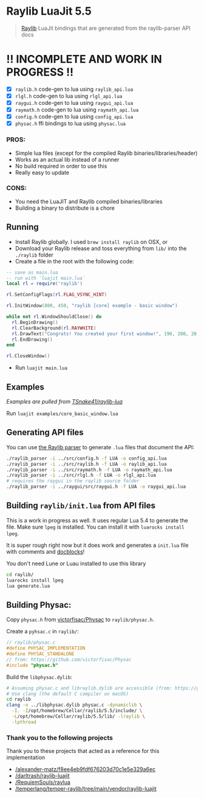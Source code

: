 Raylib LuaJit 5.5
=================

> [Raylib](https://www.raylib.com) LuaJit bindings that are generated from the raylib-parser API docs

# !! INCOMPLETE AND WORK IN PROGRESS !!

- [x] `raylib.h` code-gen to lua using `raylib_api.lua`
- [x] `rlgl.h` code-gen to lua using `rlgl_api.lua`
- [x] `raygui.h` code-gen to lua using `raygui_api.lua`
- [x] `raymath.h` code-gen to lua using `raymath_api.lua`
- [x] `config.h` code-gen to lua using `config_api.lua`
- [x] `physac.h` ffi bindings to lua using `physac.lua`

### PROS:

- Simple lua files (except for the compiled Raylib binaries/libraries/header)
- Works as an actual lib instead of a runner
- No build required in order to use this
- Really easy to update

### CONS:

- You need the LuaJIT and Raylib compiled binaries/libraries
- Building a binary to distribute is a chore

## Running

- Install Raylib globally. I used `brew install raylib` on OSX, or
- Download your Raylib release and toss everything from `lib/` into the `./raylib` folder
- Create a file in the root with the following code:

```lua
-- save as main.lua
-- run with `luajit main.lua`
local rl = require('raylib')

rl.SetConfigFlags(rl.FLAG_VSYNC_HINT)

rl.InitWindow(800, 450, "raylib [core] example - basic window")

while not rl.WindowShouldClose() do
  rl.BeginDrawing()
  rl.ClearBackground(rl.RAYWHITE)
  rl.DrawText("Congrats! You created your first window!", 190, 200, 20, rl.LIGHTGRAY)
  rl.EndDrawing()
end

rl.CloseWindow()

```

- Run `luajit main.lua`

## Examples

*Examples are pulled from [TSnake41/raylib-lua](https://github.com/TSnake41/raylib-lua/tree/master/examples)*

Run `luajit examples/core_basic_window.lua`

## Generating API files

You can use [the Raylib parser](https://github.com/raysan5/raylib/tree/master/parser) to generate `.lua` files that document the API:

```sh
./raylib_parser -i ../src/config.h -f LUA -o config_api.lua
./raylib_parser -i ../src/raylib.h -f LUA -o raylib_api.lua
./raylib_parser -i ../src/raymath.h -f LUA -o raymath_api.lua
./raylib_parser -i ../src/rlgl.h -f LUA -o rlgl_api.lua
# requires the raygui in the raylib source folder
./raylib_parser -i ../raygui/src/raygui.h -f LUA -o raygui_api.lua
```

## Building `raylib/init.lua` from API files

This is a work in progress as well. It uses regular Lua 5.4 to generate the file. Make sure `lpeg` is installed. You can install it with `luarocks install lpeg`.

It is super rough right now but it does work and generates a `init.lua` file with comments and [docblocks](https://stevedonovan.github.io/ldoc/manual/doc.md.html)!

You don't need Lune or Luau installed to use this library

```sh
cd raylib/
luarocks install lpeg
lua generate.lua
```

## Building Physac:

Copy `physac.h` from [victorfisac/Physac](https://github.com/victorfisac/Physac) to `raylib/physac.h`.

Create a `pyhsac.c` in `raylib/`:

```c
// raylib/physac.c
#define PHYSAC_IMPLEMENTATION
#define PHYSAC_STANDALONE
// from: https://github.com/victorfisac/Physac
#include "physac.h"
```

Build the `libphysac.dylib`:

```sh
# Assuming physac.c and libraylib.dylib are accessible (from: https://github.com/victorfisac/Physac)
# Use clang (the default C compiler on macOS)
cd raylib
clang -o ../libphysac.dylib physac.c -dynamiclib \
  -I. -I/opt/homebrew/Cellar/raylib/5.5/include/ \
  -L/opt/homebrew/Cellar/raylib/5.5/lib/ -lraylib \
  -lpthread
```

### Thank you to the following projects

Thank you to these projects that acted as a reference for this implementation

- [/alexander-matz/f8ee4eb9fdf676203d70c1e5e329a6ec](https://gist.github.com/alexander-matz/f8ee4eb9fdf676203d70c1e5e329a6ec)
- [/darltrash/raylib-luajit](https://github.com/darltrash/raylib-luajit)
- [/RequiemSouls/raylua](https://github.com/RequiemSouls/raylua)
- [/temperlang/temper-raylib/tree/main/vendor/raylib-luajit](https://github.com/temperlang/temper-raylib/tree/main/vendor/raylib-luajit)